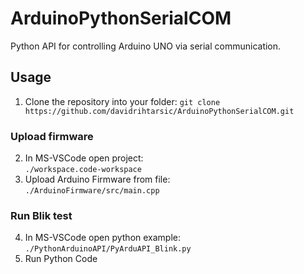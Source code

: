 # ArduinoPythonSerialCOM
Python API for controlling Arduino UNO via serial communication.

## Usage

1. Clone the repository into your folder:
    `git clone https://github.com/davidrihtarsic/ArduinoPythonSerialCOM.git`

### Upload firmware

2. In MS-VSCode open project:  
    `./workspace.code-workspace`
3. Upload Arduino Firmware from file:  
    `./ArduinoFirmware/src/main.cpp`

### Run Blik test

4. In MS-VSCode open python example:
    `./PythonArduinoAPI/PyArduAPI_Blink.py`
5. Run Python Code
